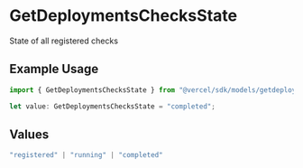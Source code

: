 # GetDeploymentsChecksState

State of all registered checks

## Example Usage

```typescript
import { GetDeploymentsChecksState } from "@vercel/sdk/models/getdeploymentsop.js";

let value: GetDeploymentsChecksState = "completed";
```

## Values

```typescript
"registered" | "running" | "completed"
```